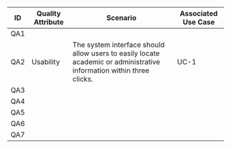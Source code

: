 | ID | Quality Attribute | Scenario | Associated Use Case |
|----|-------------------|-----------|---------------------|
|  QA1  |                   |           |                     |
|  QA2  |        Usability           |     The system interface should allow users to easily locate academic or administrative information within three clicks.      |       UC-1              |
|  QA3  |                   |           |                     |
|  QA4  |                   |           |                     |
|  QA5  |                   |           |                     |
|  QA6  |                   |           |                     |
|  QA7  |                   |           |                     |
